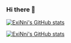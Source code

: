 ### Hi there 👋

<!--
**ExiNni/ExiNni** is a ✨ _special_ ✨ repository because its `README.md` (this file) appears on your GitHub profile.

Here are some ideas to get you started:

- 🔭 I’m currently working on ...
- 🌱 I’m currently learning ...
- 👯 I’m looking to collaborate on ...
- 🤔 I’m looking for help with ...
- 💬 Ask me about ...
- 📫 How to reach me: ...
- 😄 Pronouns: ...
- ⚡ Fun fact: ...
-->

[![ExiNni's GitHub stats](https://github-readme-stats.vercel.app/api?username=ExiNni&includeallcommits=true&showicons=true&theme=cobalt)](https://github.com/ExiNni/github-readme-stats)


[![ExiNni's GitHub stats](https://github-readme-stats.vercel.app/api?username=ExiNni)](https://github.com/ExiNni/github-readme-stats)
